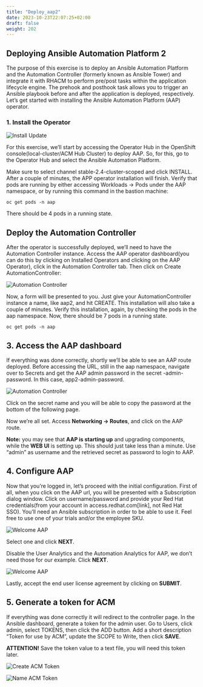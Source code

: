 ```yaml
---
title: "Deploy_aap2"
date: 2023-10-23T22:07:25+02:00
draft: false
weight: 202
---
```

<style>
    r {color: Red}
    g {color: Grey}
    </style>


## Deploying Ansible Automation Platform 2
The purpose of this exercise is to deploy an Ansible Automation Platform and the Automation
Controller (formerly known as Ansible Tower) and integrate it with RHACM to perform pre/post
tasks within the application lifecycle engine. The prehook and posthook task allows you to
trigger an Ansible playbook before and after the application is deployed, respectively. Let’s get
started with installing the Ansible Automation Platform (AAP) operator.

### 1. Install the Operator

![Install Update](/202_10.png)

For this exercise, we’ll start by accessing the Operator Hub in the OpenShift
console(local-cluster/ACM Hub Cluster) to deploy AAP. So, for this, go to the Operator Hub
and select the Ansible Automation Platform.


Make sure to select channel stable-2.4-cluster-scoped and click INSTALL.
After a couple of minutes, the APP operator installation will finish. Verify that pods are running
by either accessing Workloads → Pods under the AAP namespace, or by running this
command in the bastion machine:

```
oc get pods -n aap
```

There should be 4 pods in a running state.

## Deploy the Automation Controller

After the operator is successfully deployed, we’ll need to have the Automation Controller
instance. Access the AAP operator dashboard(you can do this by clicking on Installed Operators
and clicking on the AAP Operator), click in the Automation Controller tab. Then click on Create
AutomationController:

![Automation Controller](/202_11.png)


Now, a form will be presented to you. Just give your AutomationController instance a name, like
aap2, and hit CREATE. This installation will also take a couple of minutes.
Verify this installation, again, by checking the pods in the aap namespace. Now, there should be
7 pods in a running state.

```
oc get pods -n aap
```

## 3. Access the AAP dashboard

If everything was done correctly, shortly we’ll be able to see an AAP route deployed. Before
accessing the URL, still in the aap namespace, navigate over to Secrets and get the AAP
admin password in the secret <name-of-aap-controller-instance>-admin-password. In this case,
app2-admin-password.

![Automation Controller](/202_12.png)

Click on the secret name and you will be able to copy the password at the bottom of the
following page.

Now we’re all set. Access **Networking → Routes**, and click on the AAP route.

**Note:** you may see that **AAP is starting up** and upgrading components, while the **WEB UI**
is setting up. This should just take less than a minute.
Use “admin” as username and the retrieved secret as password to login to AAP.

## 4. Configure AAP
Now that you’re logged in, let’s proceed with the initial configuration.
First of all, when you click on the AAP url, you will be presented with a Subscription dialog
window. Click on username/password and provide your Red Hat credentials(from your account
in access.redhat.com[link], not Red Hat SSO). You’ll need an Ansible subscription in order to be
able to use it. Feel free to use one of your trials and/or the employee SKU.

![Welcome AAP](/202_13.png)

Select one and click **NEXT**.

Disable the User Analytics and the Automation Analytics for AAP, we don’t need those for our
example. Click **NEXT**.

![Welcome AAP](/202_14.png)

Lastly, accept the end user license agreement by clicking on **SUBMIT**.


## 5. Generate a token for ACM

If everything was done correctly it will redirect to the controller page. In the Ansible dashboard,
generate a token for the admin user. Go to Users, click admin, select TOKENS, then click the
ADD button. Add a short description “Token for use by ACM”, update the SCOPE to Write,
then click **SAVE**.

**ATTENTION!** Save the token value to a text file, you will need this token later.

![Create ACM Token](/202_15.png)

![Name ACM Token](/202_16.png)

